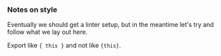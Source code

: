 ### Notes on style
Eventually we should get a linter setup, but in the meantime let's try and
follow what we lay out here.

Export like `{ this }` and not like `{this}`.
